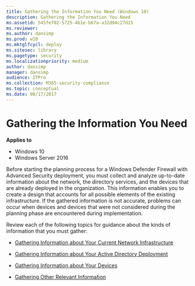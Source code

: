```yaml
---
title: Gathering the Information You Need (Windows 10)
description: Gathering the Information You Need
ms.assetid: 545fef02-5725-4b1e-b67a-a32d94c27d15
ms.reviewer: 
ms.author: dansimp
ms.prod: w10
ms.mktglfcycl: deploy
ms.sitesec: library
ms.pagetype: security
ms.localizationpriority: medium
author: dansimp
manager: dansimp
audience: ITPro
ms.collection: M365-security-compliance
ms.topic: conceptual
ms.date: 08/17/2017
---
```


# Gathering the Information You Need

**Applies to**
-   Windows 10
-   Windows Server 2016

Before starting the planning process for a Windows Defender Firewall with Advanced Security deployment, you must collect and analyze up-to-date information about the network, the directory services, and the devices that are already deployed in the organization. This information enables you to create a design that accounts for all possible elements of the existing infrastructure. If the gathered information is not accurate, problems can occur when devices and devices that were not considered during the planning phase are encountered during implementation.

Review each of the following topics for guidance about the kinds of information that you must gather:

-   [Gathering Information about Your Current Network Infrastructure](gathering-information-about-your-current-network-infrastructure.md)

-   [Gathering Information about Your Active Directory Deployment](gathering-information-about-your-active-directory-deployment.md)

-   [Gathering Information about Your Devices](gathering-information-about-your-devices.md)

-   [Gathering Other Relevant Information](gathering-other-relevant-information.md)

